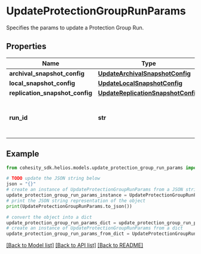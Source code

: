 # UpdateProtectionGroupRunParams

Specifies the params to update a Protection Group Run.

## Properties

Name | Type | Description | Notes
------------ | ------------- | ------------- | -------------
**archival_snapshot_config** | [**UpdateArchivalSnapshotConfig**](UpdateArchivalSnapshotConfig.md) |  | [optional] 
**local_snapshot_config** | [**UpdateLocalSnapshotConfig**](UpdateLocalSnapshotConfig.md) |  | [optional] 
**replication_snapshot_config** | [**UpdateReplicationSnapshotConfig**](UpdateReplicationSnapshotConfig.md) |  | [optional] 
**run_id** | **str** | Specifies a unique Protection Group Run id. | 

## Example

```python
from cohesity_sdk.helios.models.update_protection_group_run_params import UpdateProtectionGroupRunParams

# TODO update the JSON string below
json = "{}"
# create an instance of UpdateProtectionGroupRunParams from a JSON string
update_protection_group_run_params_instance = UpdateProtectionGroupRunParams.from_json(json)
# print the JSON string representation of the object
print(UpdateProtectionGroupRunParams.to_json())

# convert the object into a dict
update_protection_group_run_params_dict = update_protection_group_run_params_instance.to_dict()
# create an instance of UpdateProtectionGroupRunParams from a dict
update_protection_group_run_params_from_dict = UpdateProtectionGroupRunParams.from_dict(update_protection_group_run_params_dict)
```
[[Back to Model list]](../README.md#documentation-for-models) [[Back to API list]](../README.md#documentation-for-api-endpoints) [[Back to README]](../README.md)


